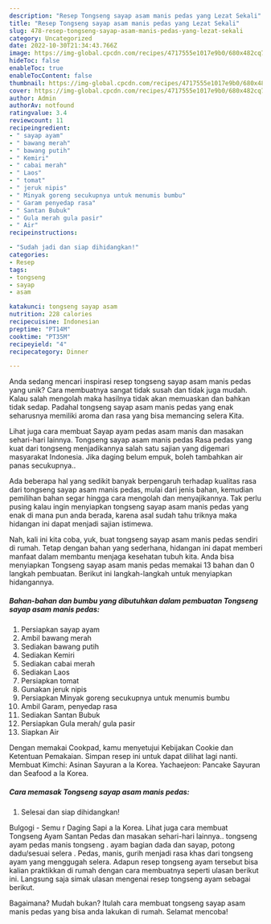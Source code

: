 ```yaml
---
description: "Resep Tongseng sayap asam manis pedas yang Lezat Sekali"
title: "Resep Tongseng sayap asam manis pedas yang Lezat Sekali"
slug: 478-resep-tongseng-sayap-asam-manis-pedas-yang-lezat-sekali
category: Uncategorized
date: 2022-10-30T21:34:43.766Z
image: https://img-global.cpcdn.com/recipes/4717555e1017e9b0/680x482cq70/tongseng-sayap-asam-manis-pedas-foto-resep-utama.jpg
hideToc: false
enableToc: true
enableTocContent: false
thumbnail: https://img-global.cpcdn.com/recipes/4717555e1017e9b0/680x482cq70/tongseng-sayap-asam-manis-pedas-foto-resep-utama.jpg
cover: https://img-global.cpcdn.com/recipes/4717555e1017e9b0/680x482cq70/tongseng-sayap-asam-manis-pedas-foto-resep-utama.jpg
author: Admin
authorAv: notfound
ratingvalue: 3.4
reviewcount: 11
recipeingredient:
- " sayap ayam"
- " bawang merah"
- " bawang putih"
- " Kemiri"
- " cabai merah"
- " Laos"
- " tomat"
- " jeruk nipis"
- " Minyak goreng secukupnya untuk menumis bumbu"
- " Garam penyedap rasa"
- " Santan Bubuk"
- " Gula merah gula pasir"
- " Air"
recipeinstructions:

- "Sudah jadi dan siap dihidangkan!"
categories:
- Resep
tags:
- tongseng
- sayap
- asam

katakunci: tongseng sayap asam 
nutrition: 228 calories
recipecuisine: Indonesian
preptime: "PT14M"
cooktime: "PT35M"
recipeyield: "4"
recipecategory: Dinner

---
```





Anda sedang mencari inspirasi resep tongseng sayap asam manis pedas yang unik? Cara membuatnya sangat tidak susah dan tidak juga mudah. Kalau salah mengolah maka hasilnya tidak akan memuaskan dan bahkan tidak sedap. Padahal tongseng sayap asam manis pedas yang enak seharusnya memiliki aroma dan rasa yang bisa memancing selera Kita.





Lihat juga cara membuat Sayap ayam pedas asam manis dan masakan sehari-hari lainnya. Tongseng sayap asam manis pedas Rasa pedas yang kuat dari tongseng menjadikannya salah satu sajian yang digemari masyarakat Indonesia. Jika daging belum empuk, boleh tambahkan air panas secukupnya..

Ada beberapa hal yang sedikit banyak berpengaruh terhadap kualitas rasa dari tongseng sayap asam manis pedas, mulai dari jenis bahan, kemudian pemilihan bahan segar hingga cara mengolah dan menyajikannya. Tak perlu pusing kalau ingin menyiapkan tongseng sayap asam manis pedas yang enak di mana pun anda berada, karena asal sudah tahu triknya maka hidangan ini dapat menjadi sajian istimewa.






Nah, kali ini kita coba, yuk, buat tongseng sayap asam manis pedas sendiri di rumah. Tetap dengan bahan yang sederhana, hidangan ini dapat memberi manfaat dalam membantu menjaga kesehatan tubuh kita. Anda bisa menyiapkan Tongseng sayap asam manis pedas memakai 13 bahan dan 0 langkah pembuatan. Berikut ini langkah-langkah untuk menyiapkan hidangannya.

<!--inarticleads1-->

##### Bahan-bahan dan bumbu yang dibutuhkan dalam pembuatan Tongseng sayap asam manis pedas:

1. Persiapkan  sayap ayam
1. Ambil  bawang merah
1. Sediakan  bawang putih
1. Sediakan  Kemiri
1. Sediakan  cabai merah
1. Sediakan  Laos
1. Persiapkan  tomat
1. Gunakan  jeruk nipis
1. Persiapkan  Minyak goreng secukupnya untuk menumis bumbu
1. Ambil  Garam, penyedap rasa
1. Sediakan  Santan Bubuk
1. Persiapkan  Gula merah/ gula pasir
1. Siapkan  Air


Dengan memakai Cookpad, kamu menyetujui Kebijakan Cookie dan Ketentuan Pemakaian. Simpan resep ini untuk dapat dilihat lagi nanti. Membuat Kimchi: Asinan Sayuran a la Korea. Yachaejeon: Pancake Sayuran dan Seafood a la Korea. 

<!--inarticleads2-->

##### Cara memasak Tongseng sayap asam manis pedas:


1. Selesai dan siap dihidangkan!

Bulgogi - Semu r Daging Sapi a la Korea. Lihat juga cara membuat Tongseng Ayam Santan Pedas dan masakan sehari-hari lainnya.. tongseng ayam pedas manis tongseng . ayam bagian dada dan sayap, potong dadu/sesuai selera . Pedas, manis, gurih menjadi rasa khas dari tongseng ayam yang menggugah selera. Adapun resep tongseng ayam tersebut bisa kalian praktikkan di rumah dengan cara membuatnya seperti ulasan berikut ini. Langsung saja simak ulasan mengenai resep tongseng ayam sebagai berikut. 

Bagaimana? Mudah bukan? Itulah cara membuat tongseng sayap asam manis pedas yang bisa anda lakukan di rumah. Selamat mencoba!
